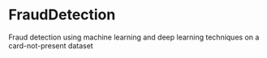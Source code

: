 # FraudDetection
Fraud detection using machine learning and deep learning techniques on a card-not-present dataset
